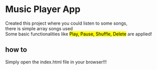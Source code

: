# Music Player App
Created this project where you could listen to some songs,<br>
there is simple array songs used <br>
Some basic functionalities like <mark>Play, Pause, Shuffle, Delete</mark> are applied!

## how to
Simply open the index.html file in your browser!!!